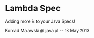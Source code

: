 Lambda Spec
===========

Adding more λ to your Java Specs!

Konrad Malawski @ java.pl -- 13 May 2013